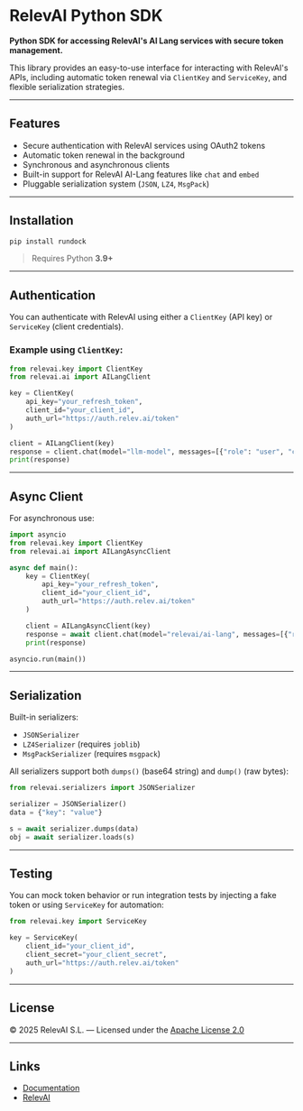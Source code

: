 # RelevAI Python SDK

**Python SDK for accessing RelevAI's AI Lang services with secure token management.**

This library provides an easy-to-use interface for interacting with RelevAI's APIs, including automatic token renewal via `ClientKey` and `ServiceKey`, and flexible serialization strategies.

---

## Features

- Secure authentication with RelevAI services using OAuth2 tokens
- Automatic token renewal in the background
- Synchronous and asynchronous clients
- Built-in support for RelevAI AI-Lang features like `chat` and `embed`
- Pluggable serialization system (`JSON`, `LZ4`, `MsgPack`)

---

## Installation

```bash
pip install rundock
````

> Requires Python **3.9+**

---

## Authentication

You can authenticate with RelevAI using either a `ClientKey` (API key) or `ServiceKey` (client credentials).

### Example using `ClientKey`:

```python
from relevai.key import ClientKey
from relevai.ai import AILangClient

key = ClientKey(
    api_key="your_refresh_token",
    client_id="your_client_id",
    auth_url="https://auth.relev.ai/token"
)

client = AILangClient(key)
response = client.chat(model="llm-model", messages=[{"role": "user", "content": "Hello!"}])
print(response)
```

---

## Async Client

For asynchronous use:

```python
import asyncio
from relevai.key import ClientKey
from relevai.ai import AILangAsyncClient

async def main():
    key = ClientKey(
        api_key="your_refresh_token",
        client_id="your_client_id",
        auth_url="https://auth.relev.ai/token"
    )

    client = AILangAsyncClient(key)
    response = await client.chat(model="relevai/ai-lang", messages=[{"role": "user", "content": "Hi!"}])
    print(response)

asyncio.run(main())
```

---

## Serialization

Built-in serializers:

* `JSONSerializer`
* `LZ4Serializer` (requires `joblib`)
* `MsgPackSerializer` (requires `msgpack`)

All serializers support both `dumps()` (base64 string) and `dump()` (raw bytes):

```python
from relevai.serializers import JSONSerializer

serializer = JSONSerializer()
data = {"key": "value"}

s = await serializer.dumps(data)
obj = await serializer.loads(s)
```

---

## Testing

You can mock token behavior or run integration tests by injecting a fake token or using `ServiceKey` for automation:

```python
from relevai.key import ServiceKey

key = ServiceKey(
    client_id="your_client_id",
    client_secret="your_client_secret",
    auth_url="https://auth.relev.ai/token"
)
```

---

## License

© 2025 RelevAI S.L. — Licensed under the [Apache License 2.0](https://www.apache.org/licenses/LICENSE-2.0)

---

## Links

* [Documentation](https://github.com/relev-ai/rundock-server)
* [RelevAI](https://relev.ai)
